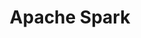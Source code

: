 ---
layout: default
title: Apache Spark
parent: Big Data
nav_order: 2
has_children: true
permalink: /docs/big-data/spark
---